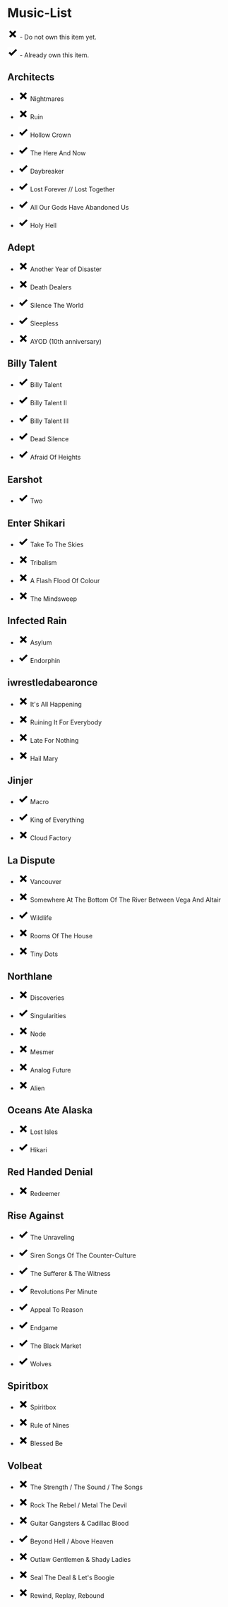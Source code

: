 # Music-List

![[ ]](./img/close_x24.png) - Do not own this item yet.

![[X]](./img/check_x24.png) - Already own this item.

## Architects

- ![[ ]](./img/close_x24.png) Nightmares

- ![[ ]](./img/close_x24.png) Ruin

- ![[X]](./img/check_x24.png) Hollow Crown

- ![[X]](./img/check_x24.png) The Here And Now

- ![[X]](./img/check_x24.png) Daybreaker

- ![[X]](./img/check_x24.png) Lost Forever // Lost Together

- ![[X]](./img/check_x24.png) All Our Gods Have Abandoned Us

- ![[X]](./img/check_x24.png) Holy Hell

## Adept

- ![[ ]](./img/close_x24.png) Another Year of Disaster

- ![[ ]](./img/close_x24.png) Death Dealers

- ![[X]](./img/check_x24.png) Silence The World

- ![[X]](./img/check_x24.png) Sleepless

- ![[ ]](./img/close_x24.png) AYOD (10th anniversary)

## Billy Talent

- ![[X]](./img/check_x24.png) Billy Talent

- ![[X]](./img/check_x24.png) Billy Talent II

- ![[X]](./img/check_x24.png) Billy Talent III

- ![[X]](./img/check_x24.png) Dead Silence

- ![[X]](./img/check_x24.png) Afraid Of Heights

## Earshot

- ![[X]](./img/check_x24.png) Two

## Enter Shikari

- ![[X]](./img/check_x24.png) Take To The Skies

- ![[ ]](./img/close_x24.png) Tribalism

- ![[ ]](./img/close_x24.png) A Flash Flood Of Colour

- ![[ ]](./img/close_x24.png) The Mindsweep

## Infected Rain

- ![[ ]](./img/close_x24.png) Asylum

- ![[X]](./img/check_x24.png) Endorphin

## iwrestledabearonce

- ![[ ]](./img/close_x24.png) It's All Happening

- ![[ ]](./img/close_x24.png) Ruining It For Everybody

- ![[ ]](./img/close_x24.png) Late For Nothing

- ![[ ]](./img/close_x24.png) Hail Mary

## Jinjer

- ![[X]](./img/check_x24.png) Macro

- ![[X]](./img/check_x24.png) King of Everything

- ![[ ]](./img/close_x24.png) Cloud Factory

## La Dispute

- ![[ ]](./img/close_x24.png) Vancouver

- ![[ ]](./img/close_x24.png) Somewhere At The Bottom Of The River Between Vega And Altair

- ![[X]](./img/check_x24.png) Wildlife

- ![[ ]](./img/close_x24.png) Rooms Of The House

- ![[ ]](./img/close_x24.png) Tiny Dots

## Northlane

- ![[ ]](./img/close_x24.png) Discoveries

- ![[X]](./img/check_x24.png) Singularities

- ![[ ]](./img/close_x24.png) Node

- ![[ ]](./img/close_x24.png) Mesmer

- ![[ ]](./img/close_x24.png) Analog Future

- ![[ ]](./img/close_x24.png) Alien

## Oceans Ate Alaska

- ![[ ]](./img/close_x24.png) Lost Isles

- ![[X]](./img/check_x24.png)  Hikari

## Red Handed Denial

- ![[ ]](./img/close_x24.png) Redeemer

## Rise Against

- ![[X]](./img/check_x24.png) The Unraveling

- ![[X]](./img/check_x24.png) Siren Songs Of The Counter-Culture

- ![[X]](./img/check_x24.png) The Sufferer & The Witness

- ![[X]](./img/check_x24.png) Revolutions Per Minute

- ![[X]](./img/check_x24.png) Appeal To Reason

- ![[X]](./img/check_x24.png) Endgame

- ![[X]](./img/check_x24.png) The Black Market

- ![[X]](./img/check_x24.png) Wolves

## Spiritbox

- ![[ ]](./img/close_x24.png) Spiritbox

- ![[ ]](./img/close_x24.png) Rule of Nines

- ![[ ]](./img/close_x24.png) Blessed Be

## Volbeat

- ![[ ]](./img/close_x24.png) The Strength / The Sound / The Songs

- ![[ ]](./img/close_x24.png) Rock The Rebel / Metal The Devil

- ![[ ]](./img/close_x24.png) Guitar Gangsters & Cadillac Blood

- ![[X]](./img/check_x24.png) Beyond Hell / Above Heaven

- ![[ ]](./img/close_x24.png) Outlaw Gentlemen & Shady Ladies

- ![[ ]](./img/close_x24.png) Seal The Deal & Let's Boogie

- ![[ ]](./img/close_x24.png) Rewind, Replay, Rebound
